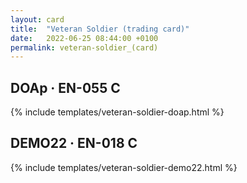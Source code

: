 ```yaml
---
layout: card
title:  "Veteran Soldier (trading card)"
date:   2022-06-25 08:44:00 +0100
permalink: veteran-soldier_(card)
---
```


## DOAp &middot; EN-055 C

{% include templates/veteran-soldier-doap.html %}

## DEMO22 &middot; EN-018 C

{% include templates/veteran-soldier-demo22.html %}